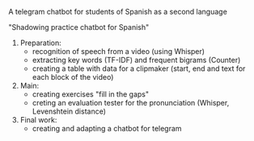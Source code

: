 A telegram chatbot for students of Spanish as a second language

"Shadowing practice chatbot for Spanish"

1. Preparation:
   - recognition of speech from a video (using Whisper)
   - extracting key words (TF-IDF) and frequent bigrams (Counter)
   - creating a table with data for a clipmaker (start, end and text for each block of the video)
2. Main:
   - creating exercises "fill in the gaps"
   - creting an evaluation tester for the pronunciation (Whisper, Levenshtein distance)
3. Final work:
   - creating and adapting a chatbot for telegram
  
